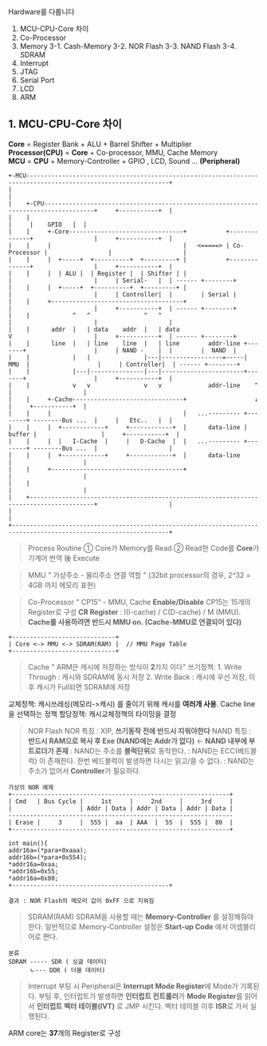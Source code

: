 Hardware를 다룹니다

1. MCU-CPU-Core 차이
2. Co-Processor
3. Memory
3-1. Cash-Memory
3-2. NOR Flash
3-3. NAND Flash
3-4. SDRAM
4. Interrupt
5. JTAG
6. Serial Port
7. LCD
8. ARM

## 1. MCU-CPU-Core 차이
**Core** = Register Bank + ALU + Barrel Shifter + Multiplier     
**Processor(CPU)** = **Core** + Co-processor, MMU, Cache Memory    
**MCU** = **CPU** + Memory-Controller + GPIO , LCD, Sound ... **(Peripheral)**
```
+-MCU--------------------------------------------------------------------------------------------------------------+
|                                                                                                                  |
|    +-CPU------------------------------------------------------------------------------------+     +-----------+  |
|    |                                                                                        |     |    GPIO   |  |
|    |     +-Core--------------------------------+           +--------------+                 |     +-----------+  |
|    |     |                                     |   <=====> | Co-Processor |                 |                    |
|    |     |  +-----+  +----------+  +---------+ |           +--------------+                 |     +-----------+  |
|    |     |  | ALU |  | Register |  | Shifter | |                    |                       |     | Serial-   |  | ------ +--------+
|    |     |  +-----+  +----------+  +---------+ |                    |                       |     | Controller|  |        | Serial |
|    |     +-------------------------------------+                    |                       |     +-----------+  | ------ +--------+
|    |            ^   ^               ^   ^                           |                       |                    |
|    |      addr  |   | data    addr  |   | data                      V                       |     +-----------+  | ------ +--------+
|    |      line  |   | line    line  |   | line        addr-line +-------+                   |     | NAND -    |  |        |  NAND  |
|    |            |   |               |---|-----------------=-----|  MMU  |                   |     | Controller|  | ------ +--------+
|    |            |---|---------------|---|-----------------------+-------+                   |     +-----------+  |
|    |            v   v               v   v             addr-line    ^                        |                    |
|    |     +-Cache-------------------------------+                   ↓                        |     +-----------+  |
|    |     |                                     |   ...--------- +--------+ --------Bus ...  |     |   Etc..   |  |
|    |     |  +------------+     +------------+  |      data-line | buffer |                  |     +-----------+  |
|    |     |  |   I-Cache  |     |   D-Cache  |  |   ...--------- +--------+ --------Bus ...  |                    |
|    |     |  +------------+     +------------+  |      data-line                             |                    |
|    |     +-------------------------------------+                                            |                    |
|    |                                                                                        |                    |
|    +----------------------------------------------------------------------------------------+                    |
|                                                                                                                  |
+------------------------------------------------------------------------------------------------------------------+
```
> Process Routine
① Core가 Memory를 Read
② Read한 Code를 **Core**가 기계어 번역 後 Execute 

> MMU
" 가상주소 - 물리주소 연결 역할 " (32bit processor의 경우, 2^32 = 4GB 까지 메모리 표현)

> Co-Processor
" CP15"  - MMU, Cache **Enable/Disable**
CP15는 15개의 Register로 구성
**CR Register** : I(I-cache) / C(D-cache) / M (MMU).
**Cache를 사용하려면 반드시 MMU on. (Cache-MMU로 연결되어 있다)**
```
+-----------------------------+
| Core <-> MMU <-> SDRAM(RAM) |  // MMU Page Table
+-----------------------------+
```

> Cache
" ARM은 캐시에 저장하는 방식이 **2**가지 이다"
쓰기정책:
    1. Write Through : 캐시와 SDRAM에 동시 저장
    2. Write Back : 캐시에 우선 저장, 이후 캐시가 Full되면 SDRAM에 저장

교체정책: 캐시쓰레싱(메모리->캐시) 를 줄이기 위해 캐시를 **여러개 사용**. Cache line을 선택하는 정책
할당정책: 캐시교체정책의 타이밍을 결정

> NOR Flash
NOR 특징 : XIP, **쓰기동작 전에 반드시 지워야한다**
NAND 특징 : **반드시 RAM으로 복사 후 Exe (NAND에는 Addr가 없다)** <- **NAND 내부에 부트로더가 존재** 
          : NAND는 주소를 **블럭단위**로 동작한다.
          : NAND는 ECC(베드블럭) 이 존재한다. 한번 베드블럭이 발생하면 다시는 읽고/쓸 수 없다.
          : NAND는 주소가 없어서 **Controller**가 필요하다.
```
가상의 NOR 예제
+-------------------------------------------------------------+
| Cmd   | Bus Cycle |     1st     |     2nd     |     3rd     |
|                   | Addr | Data | Addr | Data | Addr | Data |
---------------------------------------------------------------
| Erase |     3     |  555 |  aa  | AAA  |  55  |  555 |  80  |
+-------------------------------------------------------------+

int main(){
addr16a=(*para+0xaaa);
addr16b=(*para+0x554);
*addr16a=0xaa;
*addr16b=0x55;
*addr16a=0x80;
+--------------------------------------------+

결과 : NOR Flash의 메모리 값이 0xFF 으로 지워짐
```


> SDRAM(RAM)
SDRAM을 사용할 때는 **Memory-Controller** 를 설정해줘야 한다.
일반적으로 Memory-Controller 설정은 **Start-up Code** 에서 어셈블리어로 짠다.
```
분류
SDRAM ----- SDR ( 싱글 데이터)
      ㄴ--- DDR ( 더블 데이터)
```

> Interrupt
부팅 시 Peripheral은 **Interrupt Mode Register**에 Mode가 기록된다.
부팅 후, 인터럽트가 발생하면 **인터럽트 컨트롤러**가 **Mode Register**를 읽어서 **인터럽트 벡터 테이블(IVT)** 로 JMP 시킨다.
벡터 테이블 이후 **ISR**로 가서 실행된다.


ARM core는 **37**개의 Register로 구성


